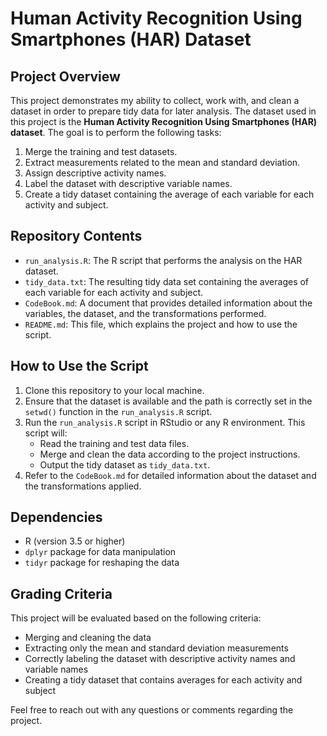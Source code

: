 # Human Activity Recognition Using Smartphones (HAR) Dataset

## Project Overview

This project demonstrates my ability to collect, work with, and clean a dataset in order to prepare tidy data for later analysis. The dataset used in this project is the **Human Activity Recognition Using Smartphones (HAR) dataset**. The goal is to perform the following tasks:
1. Merge the training and test datasets.
2. Extract measurements related to the mean and standard deviation.
3. Assign descriptive activity names.
4. Label the dataset with descriptive variable names.
5. Create a tidy dataset containing the average of each variable for each activity and subject.

## Repository Contents

- `run_analysis.R`: The R script that performs the analysis on the HAR dataset.
- `tidy_data.txt`: The resulting tidy data set containing the averages of each variable for each activity and subject.
- `CodeBook.md`: A document that provides detailed information about the variables, the dataset, and the transformations performed.
- `README.md`: This file, which explains the project and how to use the script.

## How to Use the Script

1. Clone this repository to your local machine.
2. Ensure that the dataset is available and the path is correctly set in the `setwd()` function in the `run_analysis.R` script.
3. Run the `run_analysis.R` script in RStudio or any R environment. This script will:
    - Read the training and test data files.
    - Merge and clean the data according to the project instructions.
    - Output the tidy dataset as `tidy_data.txt`.
4. Refer to the `CodeBook.md` for detailed information about the dataset and the transformations applied.

## Dependencies

- R (version 3.5 or higher)
- `dplyr` package for data manipulation
- `tidyr` package for reshaping the data

## Grading Criteria

This project will be evaluated based on the following criteria:
- Merging and cleaning the data
- Extracting only the mean and standard deviation measurements
- Correctly labeling the dataset with descriptive activity names and variable names
- Creating a tidy dataset that contains averages for each activity and subject

Feel free to reach out with any questions or comments regarding the project.


